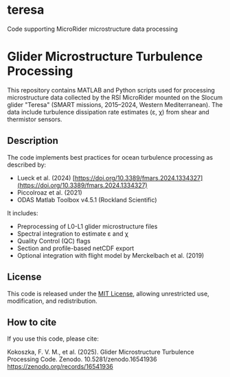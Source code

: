 # teresa
Code supporting MicroRider microstructure data processing
# Glider Microstructure Turbulence Processing

This repository contains MATLAB and Python scripts used for processing microstructure data collected by the RSI MicroRider mounted on the Slocum glider "Teresa" (SMART missions, 2015–2024, Western Mediterranean). The data include turbulence dissipation rate estimates (ε, χ) from shear and thermistor sensors.

## Description

The code implements best practices for ocean turbulence processing as described by:
- Lueck et al. (2024) [https://doi.org/10.3389/fmars.2024.1334327](https://doi.org/10.3389/fmars.2024.1334327)
- Piccolroaz et al. (2021)
- ODAS Matlab Toolbox v4.5.1 (Rockland Scientific)

It includes:
- Preprocessing of L0-L1 glider microstructure files
- Spectral integration to estimate ε and χ
- Quality Control (QC) flags
- Section and profile-based netCDF export
- Optional integration with flight model by Merckelbach et al. (2019)

## License

This code is released under the [MIT License](LICENSE), allowing unrestricted use, modification, and redistribution.

## How to cite

If you use this code, please cite:

Kokoszka, F. V. M., et al. (2025). Glider Microstructure Turbulence Processing Code. Zenodo. 10.5281/zenodo.16541936
https://zenodo.org/records/16541936
